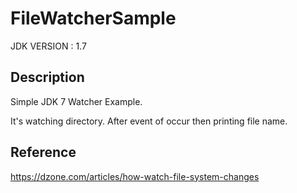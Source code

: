 # FileWatcherSample
JDK VERSION : 1.7

## Description

Simple JDK 7 Watcher Example.

It's watching directory. After event of occur then printing file name.


## Reference
https://dzone.com/articles/how-watch-file-system-changes
